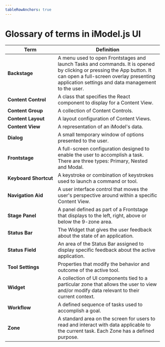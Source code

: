 ```yaml
---
tableRowAnchors: true
---
```


# Glossary of terms in iModel.js UI

|Term | Definition
|------------|------------|
|**Backstage**|A menu used to open Frontstages and launch Tasks and commands. It is opened by clicking or pressing the App button. It can open a full-screen overlay presenting application settings and data management to the user.
|**Content&nbsp;Control**|A class that specifies the React component to display for a Content View.
|**Content&nbsp;Group**|A collection of Content Controls.
|**Content&nbsp;Layout**|A layout configuration of Content Views.
|**Content&nbsp;View**|A representation of an iModel's data.
|**Dialog**|A small temporary window of options presented to the user.
|**Frontstage**|A full-screen configuration designed to enable the user to accomplish a task. There are three types: Primary, Nested and Modal.
|**Keyboard&nbsp;Shortcut**|A keystroke or combination of keystrokes used to launch a command or tool.
|**Navigation&nbsp;Aid**|A user interface control that moves the user's perspective around within a specific Content View.
|**Stage&nbsp;Panel**|A panel defined as part of a Frontstage that displays to the left, right, above or below the 9-zone area.
|**Status&nbsp;Bar**|The Widget that gives the user feedback about the state of an application.
|**Status&nbsp;Field**|An area of the Status Bar assigned to display specific feedback about the active application.
|**Tool&nbsp;Settings**|Properties that modify the behavior and outcome of the active tool.
|**Widget**|A collection of UI components tied to a particular zone that allows the user to view and/or modify data relevant to their current context.
|**Workflow**|A defined sequence of tasks used to accomplish a goal.
|**Zone**|A standard area on the screen for users to read and interact with data applicable to the current task. Each Zone has a defined purpose.
